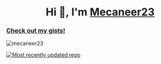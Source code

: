 <h1 align="center">Hi 👋, I'm <a href="https://mecaneer23.net">Mecaneer23</a></h1>

<h3 align="left"><a href="https://gist.github.com/mecaneer23/">Check out my gists!</a></h3>

<img align="center" src="https://github-readme-stats.vercel.app/api/top-langs?username=mecaneer23&show_icons=true&locale=en&layout=compact" alt="mecaneer23" />

[![Most recently updated repo](https://mecaneer23.github.io/most-recent-git-commit/image/?user=mecaneer23)](https://mecaneer23.github.io/most-recent-git-commit/link/?user=mecaneer23)
